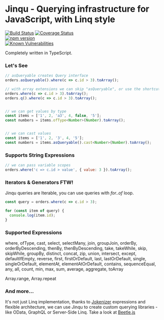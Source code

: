 # Jinqu - Querying infrastructure for JavaScript, with Linq style

[![Build Status](https://travis-ci.org/umutozel/jinqu.svg?branch=master)](https://travis-ci.org/umutozel/jinqu)
[![Coverage Status](https://coveralls.io/repos/github/umutozel/jinqu/badge.svg?branch=master)](https://coveralls.io/github/umutozel/jinqu?branch=master)	
[![npm version](https://badge.fury.io/js/jinqu.svg)](https://badge.fury.io/js/jinqu)	
<a href="https://snyk.io/test/npm/jinqu"><img src="https://snyk.io/test/npm/jinqu/badge.svg" alt="Known Vulnerabilities" data-canonical-src="https://snyk.io/test/npm/jinqu" style="max-width:100%;"></a>

Completely written in TypeScript.

### Let's See

```JavaScript
// asQueryable creates Query interface
orders.asQueryable().where(c => c.id > 3).toArray();

// with array extensions we can skip "asQueryable", or use the shortcut method "q"
orders.where(c => c.id > 3).toArray();
orders.q().where(c => c.id > 3).toArray();


// we can get values by type
const items = ['1', 2, 'a3', 4, false, '5'];
const numbers = items.ofType<Number>(Number).toArray();


// we can cast values
const items = ['1', 2, '3', 4, '5'];
const numbers = items.asQueryable().cast<Number>(Number).toArray();
```

### Supports String Expressions
```JavaScript
// we can pass variable scopes
orders.where('c => c.id > value', { value: 3 }).toArray();
```

### Iterators & Generators FTW!
Jinqu queries are Iterable, you can use queries with *for..of* loop.

```JavaScript
const query = orders.where(c => c.id > 3);

for (const item of query) {
  console.log(item.id);
}
```

### Supported Expressions
where, ofType, cast, select, selectMany, join, groupJoin, orderBy, orderByDescending, thenBy, thenByDescending, take, takeWhile, skip, skipWhile, groupBy, distinct, concat, zip, union, intersect, except, defaultIfEmpty, reverse, first, firstOrDefault, last, lastOrDefault, single, singleOrDefault, elementAt, elementAtOrDefault, contains, sequenceEqual, any, all, count, min, max, sum, average, aggregate, toArray

Array.range, Array.repeat

### And more...
It's not just Linq implementation, thanks to [Jokenizer](https://github.com/umutozel/jokenizer) expressions and flexible architecture, we can use Jinqu to create custom querying libraries - like OData, GraphQL or Server-Side Linq. Take a look at [Beetle.js](https://github.com/Beetlejs/beetle.js)
